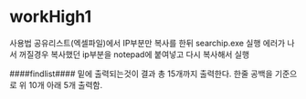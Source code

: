 # workHigh1
사용법
공유리스트(엑셀파일)에서 IP부분만 복사를 한뒤 searchip.exe 실행
에러가 나서 꺼질경우 복사했던 ip부분을 notepad에 붙여넣고 다시 복사해서 실행

####findlist#### 밑에 출력되는것이 결과
총 15개까지 출력한다.
한줄 공백을 기준으로 위 10개 아래 5개 출력함.
